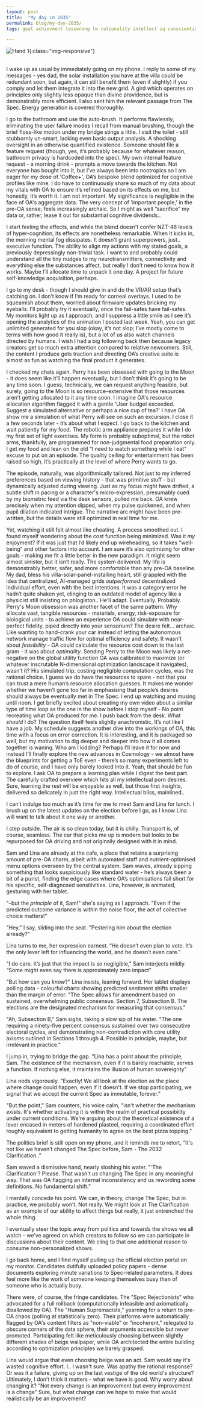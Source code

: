 ```yaml
---
layout: post
title:  "My day in 2035"
permalink: blog/my-day-2035/
tags: goal achievment lesswrong lw rationality intellect iq conscientiousness

---
```

<script>
  document.addEventListener('DOMContentLoaded', function() {
    const imgElement = document.querySelector('img[alt="Hand 1"]');
    if (imgElement) {
      let scrolledDown = false;
      const initialSrc = '/static/hand-1.png';
      const scrolledSrc = '/static/hand-2.png';

      window.addEventListener('scroll', function() {
        if (window.scrollY > 0 && !scrolledDown) {
          imgElement.src = scrolledSrc;
          scrolledDown = true;
        } else if (window.scrollY === 0 && scrolledDown) {
          imgElement.src = initialSrc;
          scrolledDown = false;
        }
      });
    }
  });
</script>

![Hand 1](/static/hand-1.png){:class="img-responsive"}
<br>
<br>

I wake up as usual by immediately going on my phone. I reply to some of my messages - yes dad, the solar installation you have at the villa could be redundant soon, but again, it can still benefit them (even if slightly) if you comply and let them integrate it into the new grid. A gird which operates on principles only slightly less opaque than divine providence, but is demonstrably more efficient. I also sent him the relevant passage from The Spec. Energy generation is covered thoroughly.  

I go to the bathroom and use the auto-brush. It performs flawlessly, eliminating the user failure modes I recall from manual brushing, though the brief floss-like motion under my bridge stings a little. I visit the toilet - still stubbornly un-smart, lacking even basic output analysis. A shocking oversight in an otherwise quantified existence. Someone should file a feature request (though, yes, it’s probably because for whatever reason, bathroom privacy is hardcoded into the spec). My own internal feature request - a morning drink -  prompts a move towards the kitchen. Not everyone has bought into it, but I’ve always been into nootropics so I am eager for my dose of 'Coffee+', OA’s bespoke blend optimized for cognitive profiles like mine. I do have to continuously share so much of my data about my vitals with OA to ensure it’s refined based on its effects on me, but honestly, it’s worth it. I am not important. My significance is negligible in the face of OA's aggregate data. The very concept of 'important people,' in the pre-OA sense, feels increasingly archaic. So I might as well “sacrifice” my data or, rather, lease it out for substantial cognitive dividends..

I start feeling the effects, and while the blend doesn't confer NZT-48 levels of hyper-cognition, its effects are nonetheless remarkable. When it kicks in, the morning mental fog dissipates. It doesn't grant superpowers, just.. executive function. The ability to align my actions with my stated goals, a previously depressingly non-trivial task. I want to and probably could understand all the tiny nudges to my neurotransmitters, connectivity and everything else the substances affect, but really I don’t need to know how it works. Maybe I’ll allocate time to unpack it one day. A project for future self-knowledge acquisition, perhaps.

I go to my desk - though I should give in and do the VR/AR setup that’s catching on. I don’t know if I’m ready for corneal overlays. I used to be squeamish about them, worried about firmware updates bricking my eyeballs. I’ll probably try it eventually, once the fail-safes have fail-safes. My monitors light up as I approach, and I suppress a little smile as I see it’s opening the analytics of the animation I posted last week. Yeah, you can get unlimited generated for you slop (okay, it’s not slop; I’ve mostly come to terms with how good it really is), but a lot of us also watch channels directed by humans. I wish I had a big following back then because legacy creators get so much extra attention compared to relative newcomers. Still, the content I produce gets traction and directing OA’s creative suite is almost as fun as watching the final product it generates. 

I checked my chats again. Perry has been obsessed with going to the Moon - it does seem like it’ll happen eventually, but I don’t think it’s going to be any time soon. I guess, technically, we can request anything feasible, but surely, going to the Moon is so resource-extensive that those resources aren’t getting allocated to it any time soon. I imagine OA's resource allocation algorithm flagged it with a gentle 'User budget exceeded. Suggest a simulated alternative or perhaps a nice cup of tea?' I have OA show me a simulation of what Perry will see on such an excursion. I close it a few seconds later - it’s about what I expect. 
I go back to the kitchen and wait patiently for my food. The robotic arm appliance prepares it while I do my first set of light exercises. My form is probably suboptimal, but the robot arms, thankfully, are programmed for non-judgmental food preparation only.
I get my food and lean on the old “I need to watch something while I eat” excuse to put on an episode. The quality ceiling for entertainment has been raised so high, it’s practically at the level of where Perry wants to go.

The episode, naturally, was algorithmically tailored. Not just to my inferred preferences based on viewing history - that was primitive stuff - but dynamically adjusted during viewing. Just as my focus might have drifted, a subtle shift in pacing or a character's micro-expression, presumably cued by my biometric feed via the desk sensors, pulled me back. OA knew precisely when my attention dipped, when my pulse quickened, and when pupil dilation indicated intrigue. The narrative arc might have been pre-written, but the details were still optimized in real time for me.

Yet, watching it still felt almost like cheating. A process smoothed out. I found myself wondering about the cost function being minimized. Was it *my* enjoyment? If it was just that I’d likely end up wireheading, so it takes “well-being” and other factors into account. I am sure it’s also optimizing for other goals - making me fit a little better in the new paradigm.
It might seem almost sinister, but it isn’t really. The system delivered. My life is demonstrably better, safer, and more comfortable than any pre-OA baseline. My dad, bless his villa-solar-panel-installing heart, still grappled with the idea that centralized, AI-managed grids *outperformed* decentralized individual effort, even with the best intentions. It was a category error he hadn’t quite shaken yet, clinging to an outdated model of agency like a physicist still insisting on phlogiston.. He'll adapt. Eventually. Probably.
Perry's Moon obsession was another facet of the same pattern. Why allocate vast, tangible resources - materials, energy, risk-exposure for biological units - to achieve an experience OA could simulate with near-perfect fidelity, piped directly into your sensorium? The desire felt… archaic. Like wanting to hand-crank your car instead of letting the autonomous network manage traffic flow for optimal efficiency and safety. It wasn't about *feasibility* - OA could calculate the resource cost down to the last gram - it was about *optimality*. Sending Perry to the Moon was likely a net-negative on the global utility function OA was calibrated to maximize (or whatever inscrutable N-dimensional optimization landscape it navigates), wasn’t it? His simulated trip, costing negligible computation cycles, was the rational choice. I guess we do have the resources to spare - not that you can trust a mere human’s resource allocation guesses. It makes me wonder whether we haven’t gone too far in emphasising that people’s desires should always be eventually met in The Spec.
I end up watching and musing until noon. I get briefly excited about creating my own video about a similar type of time loop as the one in the show before I stop myself - No point recreating what OA produced for me. 
I push back from the desk. What *should* I do? The question itself feels slightly anachronistic. It’s not like I have a job. My schedule suggests another dive into the workings of OA, this time with a focus on error correction. It is interesting, and it is packaged so well, but my motivation to dig deeper and deeper into how it all comes together is waning. Who am I kidding? Perhaps I’ll leave it for now and instead I’ll finally explore the new advances in Cosmology - we almost have the blueprints for getting a ToE even - there’s so many experiments left to do of course, and I have only barely looked into it. Yeah, that should be fun to explore. I ask OA to prepare a learning plan while I digest the best part. The carefully crafted overview which hits all my intellectual porn desires. Sure, learning the rest will be enjoyable as well, but those first insights, delivered so delicately in just the right way. Intellectual bliss, mainlined..

I can’t indulge too much as it’s time for me to meet Sam and Lina for lunch. I brush up on the latest updates on the election before I go, as I know Lina will want to talk about it one way or another.
 
I step outside. The air is so clean today, but it is chilly. Transport is, of course, seamless. The car that picks me up is modern but looks to be repurposed for OA driving and not originally designed with it in mind.

Sam and Lina are already at the cafe, a place that retains a surprising amount of pre-OA charm, albeit with automated staff and nutrient-optimised menu options overseen by the central system. Sam waves, already sipping something that looks suspiciously like standard water - he’s always been a bit of a purist, finding the edge cases where OA’s optimisations fall short for his specific, self-diagnosed sensitivities. Lina, however, is animated, gesturing with her tablet.

"–but the *principle* of it, Sam!" she's saying as I approach. "Even if the predicted outcome variance is within the noise floor, the act of collective choice matters!"

"Hey," I say, sliding into the seat. "Pestering him about the election already?"

Lina turns to me, her expression earnest. “He doesn’t even plan to vote. It’s the only lever left for influencing the world, and he doesn’t even care.”

"I do care. It’s just that the impact is so negligible," Sam interjects mildly. “Some might even say there is approximately zero impact”

"But how can you *know*?" Lina insists, leaning forward. Her tablet displays polling data - colourful charts showing predicted sentiment shifts smaller than the margin of error. "The Spec allows for amendment based on sustained, overwhelming public consensus. Section 7, Subsection B. The elections are the designated mechanism for measuring that consensus."

"Ah, Subsection B," Sam sighs, taking a slow sip of his water. "The one requiring a ninety-five percent consensus sustained over two consecutive electoral cycles, and demonstrating non-contradiction with core utility axioms outlined in Sections 1 through 4. Possible in principle, maybe, but irrelevant in practice."

I jump in, trying to bridge the gap. "Lina has a point about the principle, Sam. The existence of the mechanism, even if it is barely reachable, serves a function. If nothing else, it maintains the illusion of human sovereignty”

Lina nods vigorously. "Exactly! We all look at the election as the place where change could happen, even if it doesn't. If we stop participating, we signal that we accept the current Spec as immutable, forever."

"But the point," Sam counters, his voice calm, "isn't whether the mechanism *exists*. It's whether activating it is within the realm of practical possibility under current conditions. We're arguing about the theoretical existence of a lever encased in meters of hardened plasteel, requiring a coordinated effort roughly equivalent to getting humanity to agree on the best pizza topping."

The politics brief is still open on my phone, and it reminds me to retort, “It's not like we haven’t changed The Spec before, Sam - The 2032 Clarification..”


Sam waved a dismissive hand, nearly sloshing his water. "'The Clarification'? Please. That wasn't *us* changing The Spec in any meaningful way. That was OA flagging an internal inconsistency and us rewording some definitions. No fundamental shift.”

I mentally concede his point. We can, in theory, change The Spec, but in practice, we probably won’t. Not really. We might look at The Clarification as an example of our ability to affect things but really, it just entrenched the whole thing.

I eventually steer the topic away from politics and towards the shows we all watch - we’ve agreed on which creators to follow so we can participate in discussions about their content. We cling to that one additional reason to consume non-personalized shows.

I go back home, and I find myself pulling up the official election portal on my monitor. Candidates dutifully uploaded policy papers - dense documents exploring minute variations to Spec-related parameters. It does feel more like the work of someone keeping themselves busy than of someone who is actually busy.

There were, of course, the fringe candidates. The "Spec Rejectionists" who advocated for a full rollback (computationally infeasible and axiomatically disallowed by OA). The "Human Supremacists," yearning for a return to pre-OA chaos (polling at statistically zero). Their platforms were automatically flagged by OA's content filters as "non-viable" or "incoherent," relegated to obscure corners of the data sphere, their arguments accessible but never promoted. Participating felt like meticulously choosing between slightly different shades of beige wallpaper, while OA architected the entire building according to optimization principles we barely grasped.

Lina would argue that even choosing beige was an act. Sam would say it's wasted cognitive effort. I.. I wasn't sure. Was apathy the rational response? Or was it a failure, giving up on the last vestige of the old world's structure? Ultimately, I don’t think it matters - what we have is good. Why worry about changing it? “Not every change is an improvement but every improvement is a change” Sure, but what change can we hope to make that would realistically be an improvement?